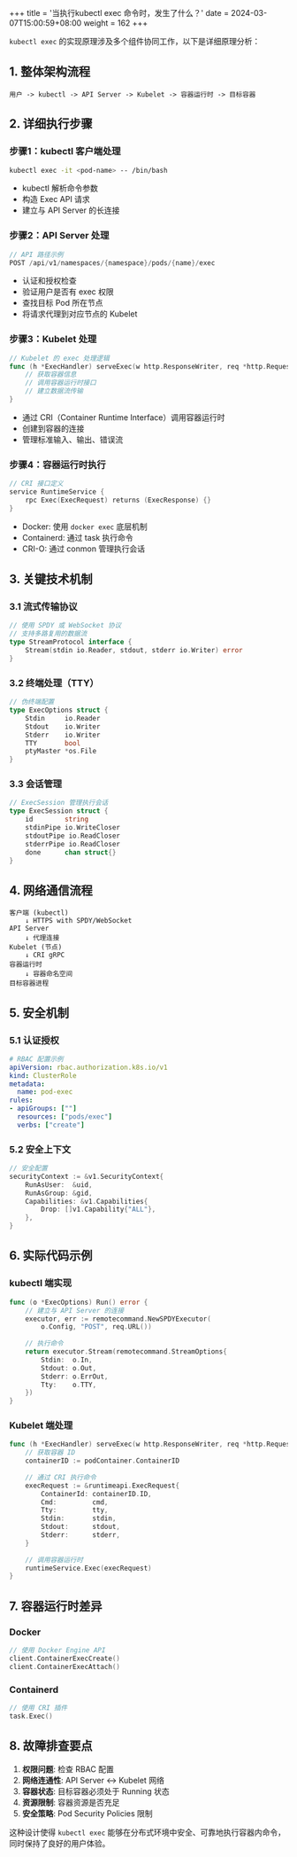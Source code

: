 +++
title = '当执行kubectl exec 命令时，发生了什么？'
date = 2024-03-07T15:00:59+08:00
weight = 162
+++



`kubectl exec` 的实现原理涉及多个组件协同工作，以下是详细原理分析：

## 1. 整体架构流程

```
用户 -> kubectl -> API Server -> Kubelet -> 容器运行时 -> 目标容器
```

## 2. 详细执行步骤

### 步骤1：kubectl 客户端处理
```bash
kubectl exec -it <pod-name> -- /bin/bash
```

- kubectl 解析命令参数
- 构造 Exec API 请求
- 建立与 API Server 的长连接

### 步骤2：API Server 处理
```go
// API 路径示例
POST /api/v1/namespaces/{namespace}/pods/{name}/exec
```

- 认证和授权检查
- 验证用户是否有 exec 权限
- 查找目标 Pod 所在节点
- 将请求代理到对应节点的 Kubelet

### 步骤3：Kubelet 处理
```go
// Kubelet 的 exec 处理逻辑
func (h *ExecHandler) serveExec(w http.ResponseWriter, req *http.Request) {
    // 获取容器信息
    // 调用容器运行时接口
    // 建立数据流传输
}
```

- 通过 CRI（Container Runtime Interface）调用容器运行时
- 创建到容器的连接
- 管理标准输入、输出、错误流

### 步骤4：容器运行时执行
```go
// CRI 接口定义
service RuntimeService {
    rpc Exec(ExecRequest) returns (ExecResponse) {}
}
```

- Docker: 使用 `docker exec` 底层机制
- Containerd: 通过 task 执行命令
- CRI-O: 通过 conmon 管理执行会话

## 3. 关键技术机制

### 3.1 流式传输协议
```go
// 使用 SPDY 或 WebSocket 协议
// 支持多路复用的数据流
type StreamProtocol interface {
    Stream(stdin io.Reader, stdout, stderr io.Writer) error
}
```

### 3.2 终端处理（TTY）
```go
// 伪终端配置
type ExecOptions struct {
    Stdin     io.Reader
    Stdout    io.Writer
    Stderr    io.Writer
    TTY       bool
    ptyMaster *os.File
}
```

### 3.3 会话管理
```go
// ExecSession 管理执行会话
type ExecSession struct {
    id        string
    stdinPipe io.WriteCloser
    stdoutPipe io.ReadCloser
    stderrPipe io.ReadCloser
    done      chan struct{}
}
```

## 4. 网络通信流程

```
客户端 (kubectl)
    ↓ HTTPS with SPDY/WebSocket
API Server
    ↓ 代理连接
Kubelet (节点)
    ↓ CRI gRPC
容器运行时
    ↓ 容器命名空间
目标容器进程
```

## 5. 安全机制

### 5.1 认证授权
```yaml
# RBAC 配置示例
apiVersion: rbac.authorization.k8s.io/v1
kind: ClusterRole
metadata:
  name: pod-exec
rules:
- apiGroups: [""]
  resources: ["pods/exec"]
  verbs: ["create"]
```

### 5.2 安全上下文
```go
// 安全配置
securityContext := &v1.SecurityContext{
    RunAsUser:  &uid,
    RunAsGroup: &gid,
    Capabilities: &v1.Capabilities{
        Drop: []v1.Capability{"ALL"},
    },
}
```

## 6. 实际代码示例

### kubectl 端实现
```go
func (o *ExecOptions) Run() error {
    // 建立与 API Server 的连接
    executor, err := remotecommand.NewSPDYExecutor(
        o.Config, "POST", req.URL())
    
    // 执行命令
    return executor.Stream(remotecommand.StreamOptions{
        Stdin:  o.In,
        Stdout: o.Out,
        Stderr: o.ErrOut,
        Tty:    o.TTY,
    })
}
```

### Kubelet 端处理
```go
func (h *ExecHandler) serveExec(w http.ResponseWriter, req *http.Request) {
    // 获取容器 ID
    containerID := podContainer.ContainerID
    
    // 通过 CRI 执行命令
    execRequest := &runtimeapi.ExecRequest{
        ContainerId: containerID.ID,
        Cmd:         cmd,
        Tty:         tty,
        Stdin:       stdin,
        Stdout:      stdout,
        Stderr:      stderr,
    }
    
    // 调用容器运行时
    runtimeService.Exec(execRequest)
}
```

## 7. 容器运行时差异

### Docker
```go
// 使用 Docker Engine API
client.ContainerExecCreate()
client.ContainerExecAttach()
```

### Containerd
```go
// 使用 CRI 插件
task.Exec()
```

## 8. 故障排查要点

1. **权限问题**: 检查 RBAC 配置
2. **网络连通性**: API Server ↔ Kubelet 网络
3. **容器状态**: 目标容器必须处于 Running 状态
4. **资源限制**: 容器资源是否充足
5. **安全策略**: Pod Security Policies 限制

这种设计使得 `kubectl exec` 能够在分布式环境中安全、可靠地执行容器内命令，同时保持了良好的用户体验。